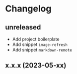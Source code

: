 # Changelog

## unreleased
- Add project boilerplate
- Add snippet `image-refresh`
- Add snippet `markdown-remote`

## x.x.x (2023-05-xx)
